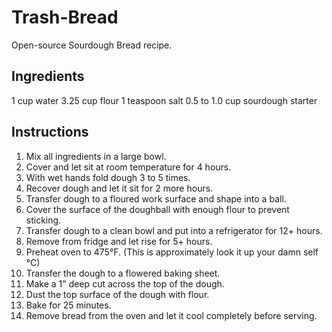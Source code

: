 # Trash-Bread
Open-source Sourdough Bread recipe.

## Ingredients
1 cup water
3.25 cup flour
1 teaspoon salt
0.5 to 1.0 cup sourdough starter

## Instructions
1. Mix all ingredients in a large bowl.
2. Cover and let sit at room temperature for 4 hours.
3. With wet hands fold dough 3 to 5 times.
4. Recover dough and let it sit for 2 more hours.
5. Transfer dough to a floured work surface and shape into a ball.
6. Cover the surface of the doughball with enough flour to prevent sticking.
7. Transfer dough to a clean bowl and put into a refrigerator for 12+ hours.
8. Remove from fridge and let rise for 5+ hours.
9. Preheat oven to 475°F. (This is approximately look it up your damn self °C)
10. Transfer the dough to a flowered baking sheet.
11. Make a 1" deep cut across the top of the dough.
12. Dust the top surface of the dough with flour.
13. Bake for 25 minutes.
14. Remove bread from the oven and let it cool completely before serving.
